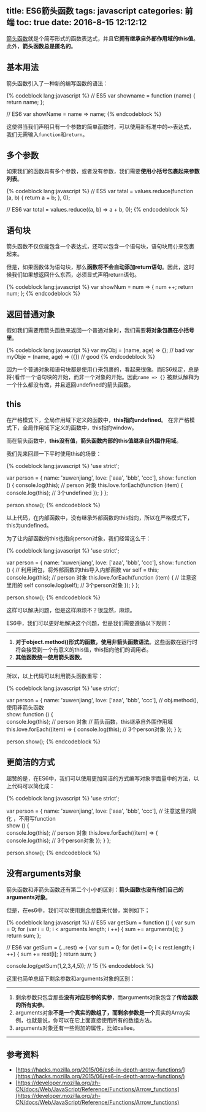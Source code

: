 title: ES6箭头函数
tags: javascript
categories: 前端
toc: true
date: 2016-8-15 12:12:12
---
[箭头函数](https://developer.mozilla.org/zh-CN/docs/Web/JavaScript/Reference/Functions/Arrow_functions)就是个简写形式的函数表达式，并且**它拥有继承自外部作用域的this值**。此外，**箭头函数总是匿名的**。
## 基本用法

箭头函数引入了一种新的编写函数的语法：

{% codeblock lang:javascript %}
// ES5
var showname = function (name) {
    return name;
};

// ES6
var showName = name => name;
{% endcodeblock %}

这使得当我们声明只有一个参数的简单函数时，可以使用新标准中的`=>`表达式，我们无需输入`function`和`return`。

## 多个参数

如果我们的函数具有多个参数，或者没有参数，我们需要**使用小括号包裹起来参数列表**。

{% codeblock lang:javascript %}
// ES5
var tatal = values.reduce(function (a, b) {
    return a + b;
}, 0);

// ES6
var total = values.reduce((a, b) => a + b, 0);
{% endcodeblock %}

## 语句块

箭头函数不仅仅能包含一个表达式，还可以包含一个语句块，语句块用`{}`来包裹起来。

但是，如果函数体为语句块，那么**函数将不会自动添加return语句**。因此，这时候我们如果想返回什么东西，必须显式声明return语句。

{% codeblock lang:javascript %}
var showNum = num => {
    num ++;
    return num;
};
{% endcodeblock %}

## 返回普通对象

假如我们需要用箭头函数来返回一个普通对象时，我们需要**将对象包裹在小括号里**。

{% codeblock lang:javascript %}
var myObj = (name, age) => {};    // bad
var myObje = (name, age) => ({})  // good
{% endcodeblock %}

因为一个普通对象和语句块都是使用`{}`来包裹的，看起来很像。而ES6规定，总是将`{`看作一个语句块的开始，而非一个对象的开始。因此`name => {}` 被默认解释为一个什么都没有做，并且返回undefined的箭头函数。

## this

在严格模式下，全局作用域下定义的函数中，**this指向undefined**。
在非严格模式下，全局作用域下定义的函数中，this指向window。

而在箭头函数中，**this没有值，箭头函数内部的this值继承自外围作用域**。

我们先来回顾一下平时使用this的场景：

{% codeblock lang:javascript %}
'use strict';

var person = {
  name: 'xuwenjiang',
  love: ['aaa', 'bbb', 'ccc'],
  show: function () {
    console.log(this);        // person 对象
    this.love.forEach(function (item) {
      console.log(this);      // 3个undefined
    });
  }
};

person.show();
{% endcodeblock %}

以上代码，在内部函数中，没有继承外部函数的this指向，所以在严格模式下，this为undefined。

为了让内部函数的this也指向person对象，我们经常这么干：

{% codeblock lang:javascript %}
'use strict';

var person = {
  name: 'xuwenjiang',
  love: ['aaa', 'bbb', 'ccc'],
  show: function () {
    // 利用闭包，将外部函数的this导入内部函数
    var self = this;          
    console.log(this);        // person 对象
    this.love.forEach(function (item) {
      // 注意这里用的 self
      console.log(self);    // 3个person对象
    });
  }
};

person.show();
{% endcodeblock %}

这样可以解决问题，但是这样麻烦不？很显然，麻烦。

ES6中，我们可以更好地解决这个问题，但是我们需要遵循以下规则：

---
1. **对于object.method()形式的函数，使用非箭头函数语法**。这些函数在运行时将会接受到一个有意义的this值，this指向他们的调用者。
2. **其他函数统一使用箭头函数**。
---

所以，以上代码可以利用箭头函数重写：

{% codeblock lang:javascript %}
'use strict';

var person = {
  name: 'xuwenjiang',
  love: ['aaa', 'bbb', 'ccc'],
  // obj.method(),使用非箭头函数      
  show: function () {    
    console.log(this);        // person 对象
    // 箭头函数，this继承自外围作用域
    this.love.forEach((item) => {
      console.log(this);    // 3个person对象
    });
  }
};

person.show();
{% endcodeblock %}

## 更简洁的方式

超赞的是，在ES6中，我们可以使用更加简洁的方式编写对象字面量中的方法，以上代码可以简化成：

{% codeblock lang:javascript %}
'use strict';

var person = {
  name: 'xuwenjiang',
  love: ['aaa', 'bbb', 'ccc'],
  // 注意这里的简化 ，不用写function   
  show () {    
    console.log(this);        // person 对象
    this.love.forEach((item) => {
      console.log(this);    // 3个person对象
    });
  }
};

person.show();
{% endcodeblock %}

## 没有arguments对象

箭头函数和非箭头函数还有第二个小小的区别：**箭头函数也没有他们自己的arguments对象**。

但是，在es6中，我们可以使用[剩余参数](https://developer.mozilla.org/zh-CN/docs/Web/JavaScript/Reference/Functions/Rest_parameters)来代替，案例如下；

{% codeblock lang:javascript %}
// ES5
var getSum = function () {
  var sum = 0;
  for (var i = 0; i < arguments.length; i ++) {
    sum += arguments[i];
  }
  return sum;
};

// ES6
var getSum = (...rest) => {
  var sum = 0;
  for (let i = 0; i < rest.length; i ++) {
    sum += rest[i];
  }
  return sum;
}

console.log(getSum(1,2,3,4,5));    // 15
{% endcodeblock %}

这里也简单总结下剩余参数和arguments对象的区别：

---
1. 剩余参数只包含那些**没有对应形参的实参**，而arguments对象包含了**传给函数的所有实参**。
2. arguments对象**不是一个真实的数组了，而剩余参数是一个**真实的Array实例，也就是说，你可以在它上面直接使用所有的数组方法。
3. arguments对象还有一些附加的属性，比如callee。
---

## 参考资料

- [https://hacks.mozilla.org/2015/06/es6-in-depth-arrow-functions/](https://hacks.mozilla.org/2015/06/es6-in-depth-arrow-functions/)
- [https://developer.mozilla.org/zh-CN/docs/Web/JavaScript/Reference/Functions/Arrow_functions](https://developer.mozilla.org/zh-CN/docs/Web/JavaScript/Reference/Functions/Arrow_functions)


